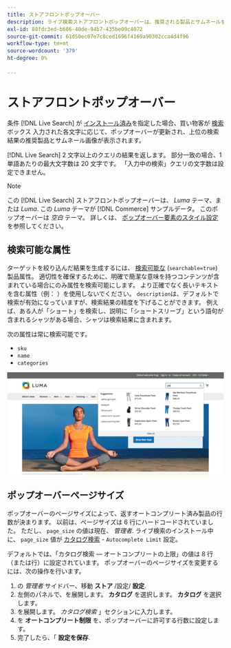 ```yaml
---
title: ストアフロントポップオーバー
description: ライブ検索ストアフロントポップオーバーは、推奨される製品とサムネールを動的に返します。
exl-id: 88fdc3ed-b606-40de-94b7-435be09c4072
source-git-commit: 61d50ec07e7c8ced1696f4169a90302cca4d4f96
workflow-type: tm+mt
source-wordcount: '379'
ht-degree: 0%

---
```


# ストアフロントポップオーバー

条件 [!DNL Live Search] が [インストール済み](install.md)を指定した場合、買い物客が [検索](https://docs.magento.com/user-guide/catalog/search-quick.html) ボックス 入力された各文字に応じて、ポップオーバーが更新され、上位の検索結果の推奨製品とサムネール画像が表示されます。

[!DNL Live Search] 2 文字以上のクエリの結果を返します。 部分一致の場合、1 単語あたりの最大文字数は 20 文字です。 「入力中の検索」クエリの文字数は設定できません。

>[!NOTE]
>
>この [!DNL Live Search] ストアフロントポップオーバーは、 *Luma* テーマ、または *Luma*. この *Luma* テーマが [!DNL Commerce] サンプルデータ。 このポップオーバーは *空白* テーマ。 詳しくは、 [ポップオーバー要素のスタイル設定](storefront-popover-styling.md) を参照してください。

## 検索可能な属性

ターゲットを絞り込んだ結果を生成するには、 [検索可能な](https://docs.magento.com/user-guide/stores/attributes-product.html#storefront-properties) (`searchable=true`) 製品属性。 適切性を確保するために、明確で簡潔な意味を持つコンテンツが含まれている場合にのみ属性を検索可能にします。 より正確でなく長いテキストを含む属性（例： ）を使用しないでください。 `description`は、デフォルトで検索が有効になっていますが、検索結果の精度を下げることができます。 例えば、ある人が「ショート」を検索し、説明に「ショートスリーブ」という語句が含まれるシャツがある場合、シャツは検索結果に含まれます。

次の属性は常に検索可能です。

* `sku`
* `name`
* `categories`

![ライブ検索ポップオーバー](assets/storefront-search-as-you-type.png)

## ポップオーバーページサイズ

ポップオーバーのページサイズによって、返すオートコンプリート済み製品の行数が決まります。 以前は、ページサイズは 6 行にハードコードされていました。 ただし、 `page_size` の値は現在、 *管理者*. ライブ検索のインストール中に、 `page_size` 値が [カタログ検索](https://docs.magento.com/user-guide/configuration/catalog/catalog.html#catalog-search) - `Autocomplete Limit` 設定。

デフォルトでは、「カタログ検索 — オートコンプリートの上限」の値は 8 行（または行）に設定されています。 ポップオーバーのページサイズを変更するには、次の操作を行います。

1. の *管理者* サイドバー、移動 **ストア** /設定/ **設定**.
1. 左側のパネルで、を展開します。 **カタログ** を選択します。 **カタログ** を選択します。
1. を展開します。 *カタログ検索* 」セクションに入力します。
1. を **オートコンプリート制限** を、ポップオーバーに許可する行数に設定します。
1. 完了したら、「 **設定を保存**.
